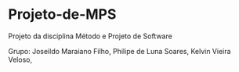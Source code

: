 # Projeto-de-MPS
Projeto da disciplina Método e Projeto de Software

Grupo: Joseildo Maraiano Filho, 
       Philipe de Luna Soares, 
       Kelvin Vieira Veloso, 
       
